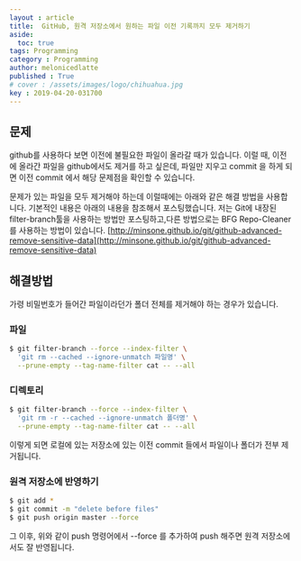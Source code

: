 ```yaml
---
layout : article
title:  GitHub, 원격 저장소에서 원하는 파일 이전 기록까지 모두 제거하기
aside:
  toc: true
tags: Programming
category : Programming
author: melonicedlatte
published : True
# cover : /assets/images/logo/chihuahua.jpg
key : 2019-04-20-031700
---
```


## 문제
github를 사용하다 보면 이전에 불필요한 파일이 올라갈 때가 있습니다. 이럴 때, 이전에 올라간 파일을 github에서도 제거를 하고 싶은데, 파일만 지우고 commit 을 하게 되면 이전 commit 에서 해당 문제점을 확인할 수 있습니다.  

문제가 있는 파일을 모두 제거해야 하는데 이럴때에는 아래와 같은 해결 방법을 사용합니다. 기본적인 내용은 아래의 내용을 참조해서 포스팅했습니다. 저는 Git에 내장된 filter-branch툴을 사용하는 방법만 포스팅하고,다른 방법으로는 BFG Repo-Cleaner를 사용하는 방법이 있습니다. 
[http://minsone.github.io/git/github-advanced-remove-sensitive-data](http://minsone.github.io/git/github-advanced-remove-sensitive-data)

## 해결방법
가령 비밀번호가 들어간 파일이라던가 폴더 전체를 제거해야 하는 경우가 있습니다. 

### 파일
~~~ bash
$ git filter-branch --force --index-filter \
  'git rm --cached --ignore-unmatch 파일명' \
  --prune-empty --tag-name-filter cat -- --all
~~~

### 디렉토리
~~~ bash
$ git filter-branch --force --index-filter \
  'git rm -r --cached --ignore-unmatch 폴더명' \
  --prune-empty --tag-name-filter cat -- --all
~~~

이렇게 되면 로컬에 있는 저장소에 있는 이전 commit 들에서 파일이나 폴더가 전부 제거됩니다. 

### 원격 저장소에 반영하기
~~~ bash
$ git add *
$ git commit -m "delete before files"
$ git push origin master --force
~~~

그 이후, 위와 같이 push 명령어에서 --force 를 추가하여 push 해주면 원격 저장소에서도 잘 반영됩니다. 
